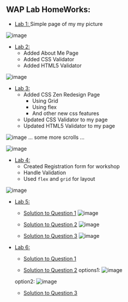 ## WAP Lab HomeWorks:

 - [Lab 1: ](https://kidusmt.github.io/WAP)  Simple page of my my picture

![image](https://user-images.githubusercontent.com/18373774/115471273-4f0d4680-a1fd-11eb-88ec-78d245a3f4af.png)


 - [Lab 2: ](https://kidusmt.github.io/WAP/Lab2/about_me.html) 
    - Added About Me Page
    - Added CSS Validator
    - Added HTML5 Validator

![image](https://user-images.githubusercontent.com/18373774/115733549-9e16c100-a34e-11eb-82e0-c0301aca3bd6.png)


 - [Lab 3: ](https://kidusmt.github.io/WAP/Lab3/index_css_zen.html) 
    - Added CSS Zen Redesign Page
      - Using Grid
      - Using flex
      - And other new css features
    - Updated CSS Validator to my page
    - Updated HTML5 Validator to my page

![image](https://user-images.githubusercontent.com/18373774/115733109-32ccef00-a34e-11eb-8e10-a181b093eeca.png)
... some more scrolls ...

![image](https://user-images.githubusercontent.com/18373774/115733145-3c565700-a34e-11eb-8c01-43e4a6a4a307.png)

- [Lab 4: ](https://kidusmt.github.io/WAP/Lab4/index.html) 
    - Created Registration form for workshop
    - Handle Validation
    - Used `flex` and `grid` for layout
    
![image](https://user-images.githubusercontent.com/18373774/115816816-3056ad80-a3bf-11eb-8ea6-56441c2421a9.png)

- [Lab 5: ](https://github.com/KidusMT/WAP/tree/master/Lab5) 
    - [Solution to Question 1](https://github.com/KidusMT/WAP/blob/master/Lab5/Question1.js)
    ![image](https://user-images.githubusercontent.com/18373774/115957550-bf9bb800-a4c8-11eb-8b61-2c7cfeb41f42.png)
    
    - [Solution to Question 2](https://github.com/KidusMT/WAP/blob/master/Lab5/Question2.js)
    ![image](https://user-images.githubusercontent.com/18373774/115957562-cde9d400-a4c8-11eb-88b7-d77af794e869.png)

    - [Solution to Question 3](https://github.com/KidusMT/WAP/blob/master/Lab5/Question3.js)
    ![image](https://user-images.githubusercontent.com/18373774/115957571-e5c15800-a4c8-11eb-9832-29b57862c822.png)

- [Lab 6: ](https://github.com/KidusMT/WAP/tree/master/Lab6) 
    - [Solution to Question 1](https://github.com/KidusMT/WAP/blob/master/Lab6/Question1.js)
    
    - [Solution to Question 2](https://github.com/KidusMT/WAP/blob/master/Lab6/Question2.js)
    options1:
    ![image](https://user-images.githubusercontent.com/18373774/116237138-77c59c80-a725-11eb-8c1b-693b07f1796d.png)
    
    option2:
    ![image](https://user-images.githubusercontent.com/18373774/116257721-e7458700-a739-11eb-9cec-5dea8e54cf41.png)


    - [Solution to Question 3](https://github.com/KidusMT/WAP/blob/master/Lab6/Question3.js)






